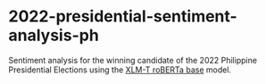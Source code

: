 # 2022-presidential-sentiment-analysis-ph
Sentiment analysis for the winning candidate of the 2022 Philippine Presidential Elections using the [XLM-T roBERTa base](https://huggingface.co/cardiffnlp/twitter-xlm-roberta-base-sentiment) model.
